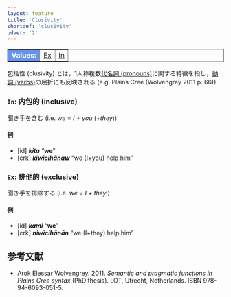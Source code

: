 ```yaml
---
layout: feature
title: 'Clusivity'
shortdef: 'clusivity'
udver: '2'
---
```


<table class="typeindex" border="1">
<tr>
  <td style="background-color:cornflowerblue;color:white"><strong>Values:</strong> </td>
  <td><a href="#Ex">Ex</a></td>
  <td><a href="#In">In</a></td>
</tr>
</table>

包括性 (clusivity) とは，1人称複数[代名詞 (pronouns)](u-pos/PRON)に関する特徴を指し，[動詞 (verbs)](u-pos/VERB)の屈折にも反映される (e.g. Plains Cree (Wolvengrey 2011 p. 66))

### <a name="In">`In`</a>: 内包的 (inclusive)

聞き手を含む (i.e. _we_ = _I + you_ (+_they_))

#### 例

* [id] _<b>kita</b>_ “<b>we</b>”
* [crk] _<b>kiwīcihānaw</b>_ “we (I+you) help him”

### <a name="Ex">`Ex`</a>: 排他的 (exclusive)

聞き手を排除する (i.e. _we_ = _I + they._)

#### 例

* [id] _<b>kami</b>_ “<b>we</b>”
* [crk] _<b>niwīcihānān</b>_ “we (I+they) help him”

## 参考文献

* Arok Elessar Wolvengrey. 2011. _Semantic and pragmatic functions in Plains Cree syntax_ (PhD thesis). LOT, Utrecht, Netherlands. ISBN 978-94-6093-051-5.
